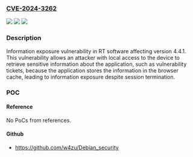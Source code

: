 ### [CVE-2024-3262](https://cve.mitre.org/cgi-bin/cvename.cgi?name=CVE-2024-3262)
![](https://img.shields.io/static/v1?label=Product&message=Request%20Tracker&color=blue)
![](https://img.shields.io/static/v1?label=Version&message=%3D%204.4.1%20&color=brighgreen)
![](https://img.shields.io/static/v1?label=Vulnerability&message=CWE-200%20Exposure%20of%20Sensitive%20Information%20to%20an%20Unauthorized%20Actor&color=brighgreen)

### Description

Information exposure vulnerability in RT software affecting version 4.4.1. This vulnerability allows an attacker with local access to the device to retrieve sensitive information about the application, such as vulnerability tickets, because the application stores the information in the browser cache, leading to information exposure despite session termination.

### POC

#### Reference
No PoCs from references.

#### Github
- https://github.com/w4zu/Debian_security

